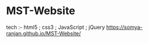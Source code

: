 # MST-Website
tech :- html5 ; css3 ; JavaScript ; jQuery
https://somya-ranjan.github.io/MST-Website/
